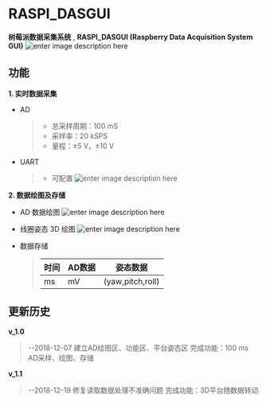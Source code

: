 # RASPI_DASGUI

**树莓派数据采集系统** , **RASPI_DASGUI (Raspberry Data Acquisition System GUI)**
![enter image description here](https://lh3.googleusercontent.com/Qov-35b-1oHqtha6xiHo90ykOG579XgfSf0ERj-g0NrJpr6nRy8LNwjhgOBJ8zXSCj7OBwBZudw)

## 功能

**1. 实时数据采集**

 - AD
	> - 总采样周期：100 mS
	 >- 采样率：20 kSPS
	 >- 量程：±5 V，±10 V

 - UART
	> - 可配置
	![enter image description here](https://lh3.googleusercontent.com/uhtWSH3f_3p-i1_2E0vp2Qu30NQV7Vn8ok4HBvjo1KQ9Bc4aox9FJ3al23C57j-XD35B-m0xmkM)

**2. 数据绘图及存储**

 - AD 数据绘图
 ![enter image description here](https://lh3.googleusercontent.com/0G5cH2K5k-AgqMkD5xkHlRllg2GSXVi9pmZ9UuG-76TTq775HsTfK-Hyw2H7smQHa95wpbFfESY)
 
 - 线圈姿态 3D 绘图
 ![enter image description here](https://lh3.googleusercontent.com/uoihoyFhTpofuTDB0_GyjKn3tcqXqdZGyevKjc70kshn7v7ryu07lrfbxE4JagTXqGMzo-VXpm4)
 
 - 数据存储
	 >| 时间 | AD数据 | 姿态数据 |
	 >| ----- | --------- | ----------- |
	 >|  ms  |      mV    | (yaw,pitch,roll) |


## 更新历史

**v_1.0**	
> --2018-12-07
> 建立AD绘图区、功能区、平台姿态区
> 完成功能：100 ms AD采样、绘图、存储

**v_1.1**
>--2018-12-19
>修复读取数据处理不准确问题
>完成功能：3D平台随数据转动

<!--stackedit_data:
eyJoaXN0b3J5IjpbNTkzMTczMTI1LC00ODE3NjU2OTksLTc0Mj
Q5MTM2NSwtMTg2ODY2ODI4MiwtMTQ1OTAxNjY2MV19
-->